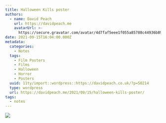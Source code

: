 ```yaml
---
title: Halloween Kills poster
authors:
  - name: David Peach
    url: https://davidpeach.me
    avatarUrl: >-
      https://secure.gravatar.com/avatar/4d7faf5eee1f055a85788c44936b8995eaab6dfb004e7854ec747ccb272e91ee?s=96&d=mm&r=g
date: 2021-09-15T16:04:00.000Z
metadata:
  categories:
    - Notes
  tags:
    - Film Posters
    - Films
    - Halloween
    - Horror
    - Posters
  uuid: 11ty/import::wordpress::https://davidpeach.co.uk/?p=50214
  type: wordpress
  url: https://davidpeach.me/2021/09/15/halloween-kills-poster/
tags:
  - notes
---
```

[![](/assets/halloween-kills-poster-424x600-edDWUrUfbntU.jpg)](/assets/halloween-kills-poster-424x600-edDWUrUfbntU.jpg)